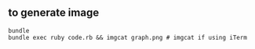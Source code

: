 
## to generate image

```
bundle
bundle exec ruby code.rb && imgcat graph.png # imgcat if using iTerm
```

